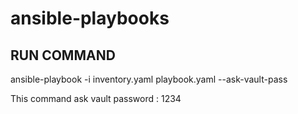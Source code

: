 # ansible-playbooks
## RUN COMMAND

  ansible-playbook -i inventory.yaml playbook.yaml --ask-vault-pass

This command ask vault password : 1234
